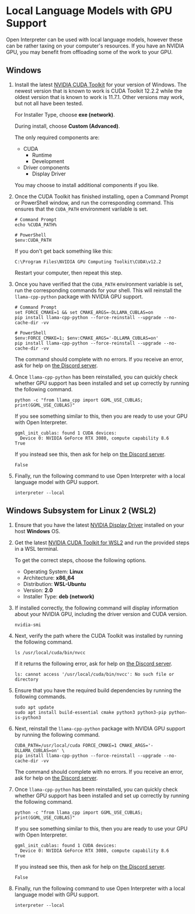 # Local Language Models with GPU Support

Open Interpreter can be used with local language models, however these can be
rather taxing on your computer's resources. If you have an NVIDIA GPU, you may
benefit from offloading some of the work to your GPU.

## Windows

1.  Install the latest [NVIDIA CUDA
    Toolkit](https://developer.nvidia.com/cuda-downloads) for your version of
    Windows. The newest version that is known to work is CUDA Toolkit 12.2.2
    while the oldest version that is known to work is 11.7.1. Other versions may
    work, but not all have been tested.

    For Installer Type, choose **exe (network)**.

    During install, choose **Custom (Advanced)**.

    The only required components are:

    - CUDA
      - Runtime
      - Development
    - Driver components
      - Display Driver

    You may choose to install additional components if you like.

2.  Once the CUDA Toolkit has finished installing, open a Command Prompt or
    PowerShell window, and run the corresponding command. This ensures that the
    `CUDA_PATH` environment varilable is set.

    ```
    # Command Prompt
    echo %CUDA_PATH%

    # PowerShell
    $env:CUDA_PATH
    ```

    If you don't get back something like this:

    ```
    C:\Program Files\NVIDIA GPU Computing Toolkit\CUDA\v12.2
    ```

    Restart your computer, then repeat this step.

3.  Once you have verified that the `CUDA_PATH` environment variable is set, run
    the corresponding commands for your shell. This will reinstall the
    `llama-cpp-python` package with NVIDIA GPU support.

    ```
    # Command Prompt
    set FORCE_CMAKE=1 && set CMAKE_ARGS=-DLLAMA_CUBLAS=on
    pip install llama-cpp-python --force-reinstall --upgrade --no-cache-dir -vv

    # PowerShell
    $env:FORCE_CMAKE=1; $env:CMAKE_ARGS='-DLLAMA_CUBLAS=on'
    pip install llama-cpp-python --force-reinstall --upgrade --no-cache-dir -vv
    ```

    The command should complete with no errors. If you receive an error, ask for
    help on [the Discord server](https://discord.gg/6p3fD6rBVm).

4.  Once `llama-cpp-python` has been reinstalled, you can quickly check whether
    GPU support has been installed and set up correctly by running the following
    command.

    ```shell
    python -c "from llama_cpp import GGML_USE_CUBLAS; print(GGML_USE_CUBLAS)"
    ```

    If you see something similar to this, then you are ready to use your GPU
    with Open Interpreter.

    ```
    ggml_init_cublas: found 1 CUDA devices:
      Device 0: NVIDIA GeForce RTX 3080, compute capability 8.6
    True
    ```

    If you instead see this, then ask for help on [the Discord server](https://discord.gg/6p3fD6rBVm).

    ```
    False
    ```

5.  Finally, run the following command to use Open Interpreter with a local
    language model with GPU support.

    ```shell
    interpreter --local
    ```

## Windows Subsystem for Linux 2 (WSL2)

1.  Ensure that you have the latest [NVIDIA Display
    Driver](https://www.nvidia.com/download/index.aspx) installed on your host
    **Windows** OS.
2.  Get the latest [NVIDIA CUDA Toolkit for
    WSL2](https://developer.nvidia.com/cuda-downloads) and run the provided
    steps in a WSL terminal.

    To get the correct steps, choose the following options.

    - Operating System: **Linux**
    - Architecture: **x86_64**
    - Distribution: **WSL-Ubuntu**
    - Version: **2.0**
    - Installer Type: **deb (network)**

3.  If installed correctly, the following command will display information about
    your NVIDIA GPU, including the driver version and CUDA version.

    ```
    nvidia-smi
    ```

4.  Next, verify the path where the CUDA Toolkit was installed by running the
    following command.

    ```shell
    ls /usr/local/cuda/bin/nvcc
    ```

    If it returns the following error, ask for help on [the Discord server](https://discord.gg/6p3fD6rBVm).

    ```
    ls: cannot access '/usr/local/cuda/bin/nvcc': No such file or directory
    ```

5.  Ensure that you have the required build dependencies by running the
    following commands.

    ```shell
    sudo apt update
    sudo apt install build-essential cmake python3 python3-pip python-is-python3
    ```

6.  Next, reinstall the `llama-cpp-python` package with NVIDIA GPU support by
    running the following command.

    ```
    CUDA_PATH=/usr/local/cuda FORCE_CMAKE=1 CMAKE_ARGS='-DLLAMA_CUBLAS=on' \
    pip install llama-cpp-python --force-reinstall --upgrade --no-cache-dir -vv
    ```

    The command should complete with no errors. If you receive an error, ask for
    help on [the Discord server](https://discord.gg/6p3fD6rBVm).

7.  Once `llama-cpp-python` has been reinstalled, you can quickly check whether
    GPU support has been installed and set up correctly by running the following
    command.

    ```shell
    python -c "from llama_cpp import GGML_USE_CUBLAS; print(GGML_USE_CUBLAS)"
    ```

    If you see something similar to this, then you are ready to use your GPU
    with Open Interpreter.

    ```
    ggml_init_cublas: found 1 CUDA devices:
      Device 0: NVIDIA GeForce RTX 3080, compute capability 8.6
    True
    ```

    If you instead see this, then ask for help on [the Discord server](https://discord.gg/6p3fD6rBVm).

    ```
    False
    ```

8.  Finally, run the following command to use Open Interpreter with a local
    language model with GPU support.

    ```shell
    interpreter --local
    ```
